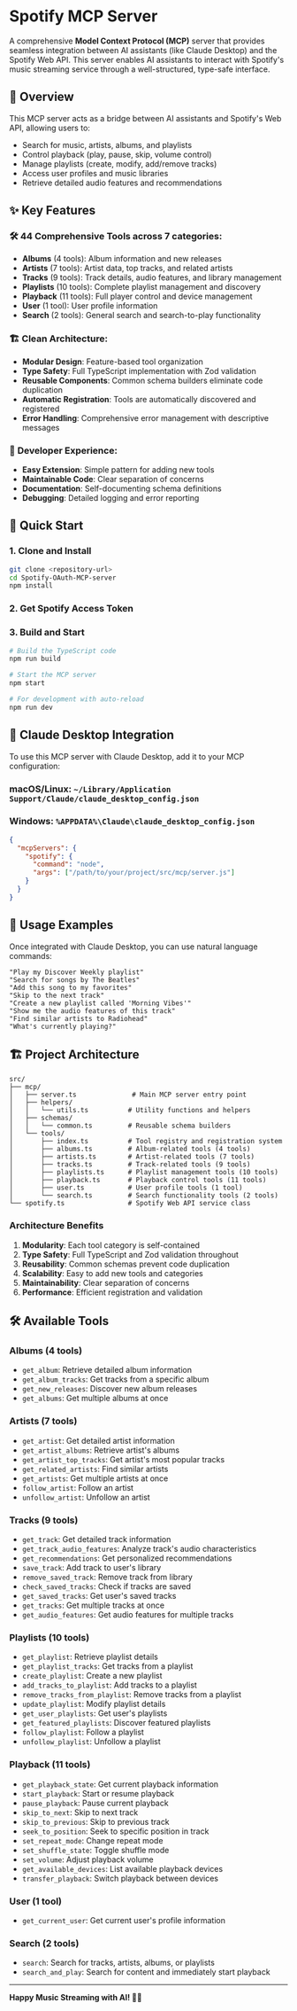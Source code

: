 # Spotify MCP Server

A comprehensive **Model Context Protocol (MCP)** server that provides seamless integration between AI assistants (like Claude Desktop) and the Spotify Web API. This server enables AI assistants to interact with Spotify's music streaming service through a well-structured, type-safe interface.

## 🎵 Overview

This MCP server acts as a bridge between AI assistants and Spotify's Web API, allowing users to:

- Search for music, artists, albums, and playlists
- Control playback (play, pause, skip, volume control)
- Manage playlists (create, modify, add/remove tracks)
- Access user profiles and music libraries
- Retrieve detailed audio features and recommendations

## ✨ Key Features

### 🛠️ **44 Comprehensive Tools** across 7 categories:

- **Albums** (4 tools): Album information and new releases
- **Artists** (7 tools): Artist data, top tracks, and related artists
- **Tracks** (9 tools): Track details, audio features, and library management
- **Playlists** (10 tools): Complete playlist management and discovery
- **Playback** (11 tools): Full player control and device management
- **User** (1 tool): User profile information
- **Search** (2 tools): General search and search-to-play functionality

### 🏗️ **Clean Architecture**:

- **Modular Design**: Feature-based tool organization
- **Type Safety**: Full TypeScript implementation with Zod validation
- **Reusable Components**: Common schema builders eliminate code duplication
- **Automatic Registration**: Tools are automatically discovered and registered
- **Error Handling**: Comprehensive error management with descriptive messages

### 🔧 **Developer Experience**:

- **Easy Extension**: Simple pattern for adding new tools
- **Maintainable Code**: Clear separation of concerns
- **Documentation**: Self-documenting schema definitions
- **Debugging**: Detailed logging and error reporting

## 🚀 Quick Start

### 1. Clone and Install

```bash
git clone <repository-url>
cd Spotify-OAuth-MCP-server
npm install
```

### 2. Get Spotify Access Token

### 3. Build and Start

```bash
# Build the TypeScript code
npm run build

# Start the MCP server
npm start

# For development with auto-reload
npm run dev
```

## 🔧 Claude Desktop Integration

To use this MCP server with Claude Desktop, add it to your MCP configuration:

### macOS/Linux: `~/Library/Application Support/Claude/claude_desktop_config.json`

### Windows: `%APPDATA%\Claude\claude_desktop_config.json`

```json
{
  "mcpServers": {
    "spotify": {
      "command": "node",
      "args": ["/path/to/your/project/src/mcp/server.js"]
    }
  }
}
```

## 📖 Usage Examples

Once integrated with Claude Desktop, you can use natural language commands:

```
"Play my Discover Weekly playlist"
"Search for songs by The Beatles"
"Add this song to my favorites"
"Skip to the next track"
"Create a new playlist called 'Morning Vibes'"
"Show me the audio features of this track"
"Find similar artists to Radiohead"
"What's currently playing?"
```

## 🏗️ Project Architecture

```
src/
├── mcp/
│   ├── server.ts              # Main MCP server entry point
│   ├── helpers/
│   │   └── utils.ts          # Utility functions and helpers
│   ├── schemas/
│   │   └── common.ts         # Reusable schema builders
│   └── tools/
│       ├── index.ts          # Tool registry and registration system
│       ├── albums.ts         # Album-related tools (4 tools)
│       ├── artists.ts        # Artist-related tools (7 tools)
│       ├── tracks.ts         # Track-related tools (9 tools)
│       ├── playlists.ts      # Playlist management tools (10 tools)
│       ├── playback.ts       # Playback control tools (11 tools)
│       ├── user.ts           # User profile tools (1 tool)
│       └── search.ts         # Search functionality tools (2 tools)
└── spotify.ts                # Spotify Web API service class
```

### Architecture Benefits

1. **Modularity**: Each tool category is self-contained
2. **Type Safety**: Full TypeScript and Zod validation throughout
3. **Reusability**: Common schemas prevent code duplication
4. **Scalability**: Easy to add new tools and categories
5. **Maintainability**: Clear separation of concerns
6. **Performance**: Efficient registration and validation

## 🛠️ Available Tools

### Albums (4 tools)

- `get_album`: Retrieve detailed album information
- `get_album_tracks`: Get tracks from a specific album
- `get_new_releases`: Discover new album releases
- `get_albums`: Get multiple albums at once

### Artists (7 tools)

- `get_artist`: Get detailed artist information
- `get_artist_albums`: Retrieve artist's albums
- `get_artist_top_tracks`: Get artist's most popular tracks
- `get_related_artists`: Find similar artists
- `get_artists`: Get multiple artists at once
- `follow_artist`: Follow an artist
- `unfollow_artist`: Unfollow an artist

### Tracks (9 tools)

- `get_track`: Get detailed track information
- `get_track_audio_features`: Analyze track's audio characteristics
- `get_recommendations`: Get personalized recommendations
- `save_track`: Add track to user's library
- `remove_saved_track`: Remove track from library
- `check_saved_tracks`: Check if tracks are saved
- `get_saved_tracks`: Get user's saved tracks
- `get_tracks`: Get multiple tracks at once
- `get_audio_features`: Get audio features for multiple tracks

### Playlists (10 tools)

- `get_playlist`: Retrieve playlist details
- `get_playlist_tracks`: Get tracks from a playlist
- `create_playlist`: Create a new playlist
- `add_tracks_to_playlist`: Add tracks to a playlist
- `remove_tracks_from_playlist`: Remove tracks from a playlist
- `update_playlist`: Modify playlist details
- `get_user_playlists`: Get user's playlists
- `get_featured_playlists`: Discover featured playlists
- `follow_playlist`: Follow a playlist
- `unfollow_playlist`: Unfollow a playlist

### Playback (11 tools)

- `get_playback_state`: Get current playback information
- `start_playback`: Start or resume playback
- `pause_playback`: Pause current playback
- `skip_to_next`: Skip to next track
- `skip_to_previous`: Skip to previous track
- `seek_to_position`: Seek to specific position in track
- `set_repeat_mode`: Change repeat mode
- `set_shuffle_state`: Toggle shuffle mode
- `set_volume`: Adjust playback volume
- `get_available_devices`: List available playback devices
- `transfer_playback`: Switch playback between devices

### User (1 tool)

- `get_current_user`: Get current user's profile information

### Search (2 tools)

- `search`: Search for tracks, artists, albums, or playlists
- `search_and_play`: Search for content and immediately start playback

---

**Happy Music Streaming with AI! 🎵🤖**
